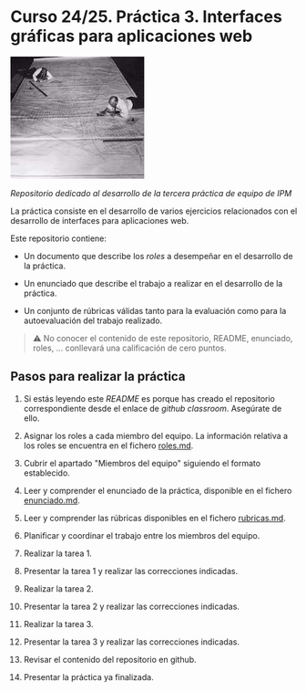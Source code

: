 # Curso 24/25. Práctica 3. Interfaces gráficas para aplicaciones web

![Image of the assigment](life-b4-autocad.jpeg)

_Repositorio dedicado al desarrollo de la tercera práctica de equipo
de IPM_


La práctica consiste en el desarrollo de varios ejercicios relacionados
con el desarrollo de interfaces para aplicaciones web.

Este repositorio contiene:

  - Un documento que describe los _roles_ a desempeñar en el desarrollo
    de la práctica.
    
  - Un enunciado que describe el trabajo a realizar en el desarrollo
    de la práctica.
    
  - Un conjunto de rúbricas válidas tanto para la evaluación como para
    la autoevaluación del trabajo realizado.

> :warning: No conocer el contenido de este repositorio, README,
> enunciado, roles, ... conllevará una calificación de cero puntos.


## Pasos para realizar la práctica

1. Si estás leyendo este _README_ es porque has creado el repositorio
   correspondiente desde el enlace de _github classroom_. Asegúrate de
   ello.
	 
2. Asignar los roles a cada miembro del equipo. La información
   relativa a los roles se encuentra en el fichero [roles.md](roles.md).
   
3. Cubrir el apartado "Miembros del equipo" siguiendo el formato
   establecido.
   
4. Leer y comprender el enunciado de la práctica, disponible en el
   fichero [enunciado.md](enunciado.md).

5. Leer y comprender las rúbricas disponibles en el fichero
   [rubricas.md](rubricas.md).

6. Planificar y coordinar el trabajo entre los miembros del equipo.

6. Realizar la tarea 1.

8. Presentar la tarea 1 y realizar las correcciones indicadas.

9. Realizar la tarea 2.

10. Presentar la tarea 2 y realizar las correcciones indicadas.

11. Realizar la tarea 3.

12. Presentar la tarea 3 y realizar las correcciones indicadas.

13. Revisar el contenido del repositorio en github.

14. Presentar la práctica ya finalizada.
 
